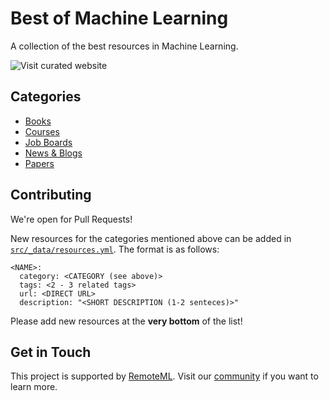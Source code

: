 # Best of Machine Learning

A collection of the best resources in Machine Learning.

![Visit curated website](https://bestofml.com)

## Categories

- [Books](https://bestofml.com/category/books)
- [Courses](https://bestofml.com/category/courses)
- [Job Boards](https://bestofml.com/category/job-boards)
- [News & Blogs](https://bestofml.com/category/news---blogs)
- [Papers](https://bestofml.com/category/papers)


## Contributing

We're open for Pull Requests!

New resources for the categories mentioned above can be added in [`src/_data/resources.yml`](https://github.com/RemoteML/bestofml/blob/master/src/_data/resources.yml). The format is as follows:

```
<NAME>:
  category: <CATEGORY (see above)>
  tags: <2 - 3 related tags>
  url: <DIRECT URL>
  description: "<SHORT DESCRIPTION (1-2 senteces)>"
```

Please add new resources at the **very bottom** of the list!

## Get in Touch

This project is supported by [RemoteML](https://remoteml.com). Visit our [community](https://remoteml.com/chat/) if you want to learn more.